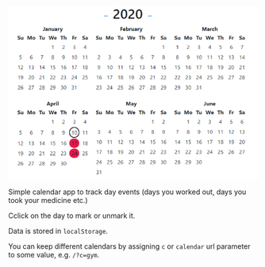 ![](./screenshot.png)

Simple calendar app to track day events (days you worked out, days you took your medicine etc.)

Cclick on the day to mark or unmark it.

Data is stored in `localStorage`.

You can keep different calendars by assigning `c` or `calendar` url parameter to some value, e.g.
`/?c=gym`.
